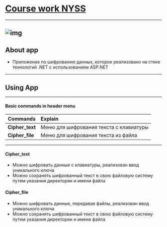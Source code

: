 # [Course work NYSS]()
---
![img](https://steamuserimages-a.akamaihd.net/ugc/959713897117284086/A6CC7F1EC63823CDA98784A9988A488B871DDD16/)
---
## About app
* Приложение по шифрованию данных, которое реализовано на стеке технологий .NET с использованием ASP.NET
---
## Using App
---
#### Basic commands in header menu
| Commands | Explain |
| ------- | :------- |
| **Cipher_text**| Меню для шифрования текста с клавиатуры|
| **Cipher_file**| Меню для шифрования текста из файла| 
---
#### Cipher_text
* Можно шифровать данные с клавиатуры, реализован ввод уникального ключа
* Можно сохранять шифрованный текст в свою файловую систему путем указания директории и имени файла

#### Cipher_file
* Можно шифровать данные, передавая файлы, реализован ввод уникального ключа
* Можно сохранять шифрованный текст в свою файловую систему путем указания директории и имени файла